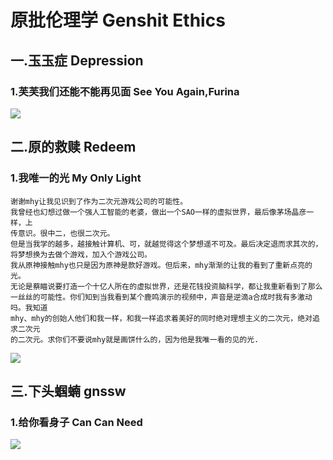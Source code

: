 # 原批伦理学    Genshit Ethics

## 一.玉玉症    Depression

### 1.芙芙我们还能不能再见面    See You Again,Furina

![](https://github.com/DreamingCats/miHoYoJokes/raw/main/genshitjokes/原批心理学/玉玉症/芙芙我们还能不能再见面.jpg)


## 二.原的救赎    Redeem

### 1.我唯一的光   My Only Light

```
谢谢mhy让我见识到了作为二次元游戏公司的可能性。
我曾经也幻想过做一个强人工智能的老婆，做出一个SAO一样的虚拟世界，最后像茅场晶彦一样，上
传意识。很中二，也很二次元。
但是当我学的越多，越接触计算机、可，就越觉得这个梦想遥不可及。最后决定退而求其次的，将梦想换为去做个游戏，加入个游戏公司。
我从原神接触mhy也只是因为原神是款好游戏。但后来，mhy渐渐的让我的看到了重新点亮的光。
无论是蔡瞄说要打造一个十亿人所在的虚拟世界，还是花钱投资脑科学，都让我重新看到了那么一丝丝的可能性。你们知到当我看到某个鹿鸣演示的视频中，声音是逆滴a合成时我有多激动吗。我知道
mhy、mhy的创始人他们和我一样，和我一样追求着美好的同时绝对理想主义的二次元，绝对追求二次元
的二次元。求你们不要说mhy就是画饼什么的，因为他是我唯一看的见的光.
```

![](https://github.com/DreamingCats/miHoYoJokes/raw/main/genshitjokes/原批心理学/原的救赎/我唯一的光.jpg)

## 三.下头蝈蝻    gnssw

### 1.给你看身子    Can Can Need

![](https://github.com/DreamingCats/miHoYoJokes/raw/main/genshitjokes/原批心理学/下头蝈蝻/给你看身子.jpg)